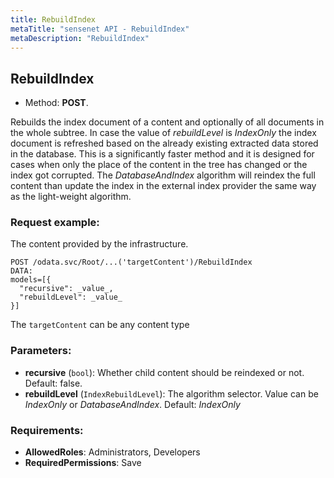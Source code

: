 ```yaml
---
title: RebuildIndex
metaTitle: "sensenet API - RebuildIndex"
metaDescription: "RebuildIndex"
---
```


## RebuildIndex
- Method: **POST**.

Rebuilds the index document of a content and optionally of all documents in the whole subtree.
 In case the value of _rebuildLevel_ is _IndexOnly_ the index document is refreshed
 based on the already existing extracted data stored in the database. This is a significantly faster method
 and it is designed for cases when only the place of the content in the tree has changed or the index got corrupted.
 The _DatabaseAndIndex_ algorithm will reindex the full content than update the index in the
 external index provider the same way as the light-weight algorithm.

### Request example:
The content provided by the infrastructure.
```
POST /odata.svc/Root/...('targetContent')/RebuildIndex
DATA:
models=[{
  "recursive": _value_, 
  "rebuildLevel": _value_
}]
```
The `targetContent` can be any content type
### Parameters:
- **recursive** (`bool`): Whether child content should be reindexed or not. Default: false.
- **rebuildLevel** (`IndexRebuildLevel`): The algorithm selector. Value can be _IndexOnly_ or _DatabaseAndIndex_. Default: _IndexOnly_

### Requirements:
- **AllowedRoles**: Administrators, Developers
- **RequiredPermissions**: Save

